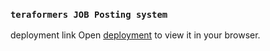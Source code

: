 

### `teraformers JOB Posting system `

deployment link 
Open [deployment]([[deployment](https://main--admirable-biscuit-9acc95.netlify.app/)](https://main--admirable-biscuit-9acc95.netlify.app/)) to view it in your browser.

 
